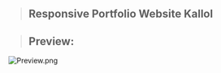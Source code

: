 > ## Responsive Portfolio Website Kallol

> ## Preview:
![Preview.png](https://github.com/MRINMOY662/Modern-Portfolio-Website-Template/blob/main/preview.png)



